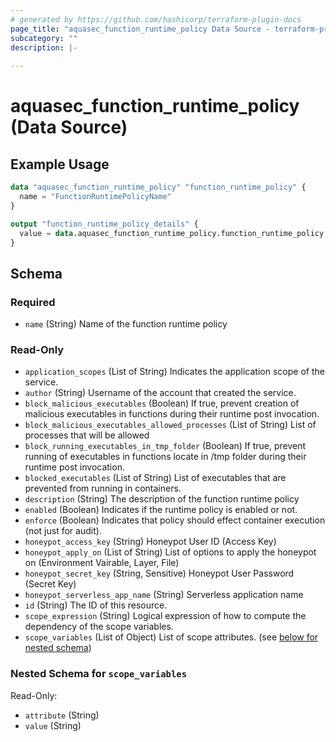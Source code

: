 ```yaml
---
# generated by https://github.com/hashicorp/terraform-plugin-docs
page_title: "aquasec_function_runtime_policy Data Source - terraform-provider-aquasec"
subcategory: ""
description: |-
  
---
```


# aquasec_function_runtime_policy (Data Source)



## Example Usage

```terraform
data "aquasec_function_runtime_policy" "function_runtime_policy" {
  name = "FunctionRuntimePolicyName"
}

output "function_runtime_policy_details" {
  value = data.aquasec_function_runtime_policy.function_runtime_policy
}
```

<!-- schema generated by tfplugindocs -->
## Schema

### Required

- `name` (String) Name of the function runtime policy

### Read-Only

- `application_scopes` (List of String) Indicates the application scope of the service.
- `author` (String) Username of the account that created the service.
- `block_malicious_executables` (Boolean) If true, prevent creation of malicious executables in functions during their runtime post invocation.
- `block_malicious_executables_allowed_processes` (List of String) List of processes that will be allowed
- `block_running_executables_in_tmp_folder` (Boolean) If true, prevent running of executables in functions locate in /tmp folder during their runtime post invocation.
- `blocked_executables` (List of String) List of executables that are prevented from running in containers.
- `description` (String) The description of the function runtime policy
- `enabled` (Boolean) Indicates if the runtime policy is enabled or not.
- `enforce` (Boolean) Indicates that policy should effect container execution (not just for audit).
- `honeypot_access_key` (String) Honeypot User ID (Access Key)
- `honeypot_apply_on` (List of String) List of options to apply the honeypot on (Environment Vairable, Layer, File)
- `honeypot_secret_key` (String, Sensitive) Honeypot User Password (Secret Key)
- `honeypot_serverless_app_name` (String) Serverless application name
- `id` (String) The ID of this resource.
- `scope_expression` (String) Logical expression of how to compute the dependency of the scope variables.
- `scope_variables` (List of Object) List of scope attributes. (see [below for nested schema](#nestedatt--scope_variables))

<a id="nestedatt--scope_variables"></a>
### Nested Schema for `scope_variables`

Read-Only:

- `attribute` (String)
- `value` (String)


